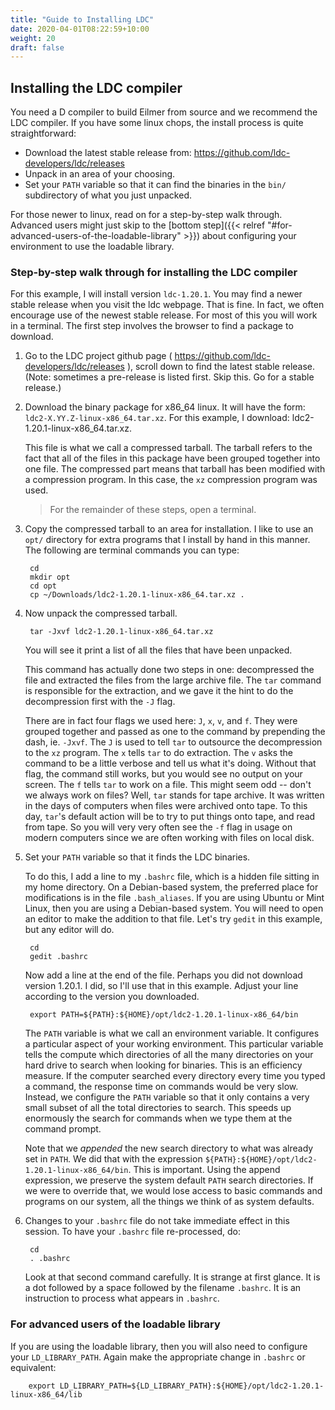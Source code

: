 ```yaml
---
title: "Guide to Installing LDC"
date: 2020-04-01T08:22:59+10:00
weight: 20
draft: false
---
```


## Installing the LDC compiler
You need a D compiler to build Eilmer from source and we recommend
the LDC compiler.
If you have some linux chops, the install process is quite straightforward:

  + Download the latest stable release from:
  https://github.com/ldc-developers/ldc/releases
  + Unpack in an area of your choosing.
  + Set your `PATH` variable so that it can find the binaries in the `bin/` subdirectory
    of what you just unpacked.

For those newer to linux, read on for a step-by-step walk through.
Advanced users might just skip to the [bottom step]({{< relref "#for-advanced-users-of-the-loadable-library" >}}) about configuring
your environment to use the loadable library.

### Step-by-step walk through for installing the LDC compiler

For this example, I will install version `ldc-1.20.1`.
You may find a newer stable release when you visit the ldc webpage.
That is fine.
In fact, we often encourage use of the newest stable release.
For most of this you will work in a terminal.
The first step involves the browser to find a package to download.

1. Go to the LDC project github page ( https://github.com/ldc-developers/ldc/releases ),
   scroll down to find the latest stable release.
   (Note: sometimes a pre-release is listed first. Skip this. Go for a stable release.)

2. Download the binary package for x86_64 linux. It will have the form:
   `ldc2-X.YY.Z-linux-x86_64.tar.xz`.
   For this example, I download: ldc2-1.20.1-linux-x86_64.tar.xz.

   This file is what we call a compressed tarball. The tarball refers to the fact
   that all of the files in this package have been grouped together into one file.
   The compressed part means that tarball has been modified with a compression program.
   In this case, the `xz` compression program was used.

   > For the remainder of these steps, open a terminal.

3. Copy the compressed tarball to an area for installation. I like to use
   an `opt/` directory for extra programs that I install by hand in this manner.
   The following are terminal commands you can type:

        cd
        mkdir opt
        cd opt
        cp ~/Downloads/ldc2-1.20.1-linux-x86_64.tar.xz .

4. Now unpack the compressed tarball.

        tar -Jxvf ldc2-1.20.1-linux-x86_64.tar.xz

   You will see it print a list of all the files that have been unpacked.

   This command has actually done two steps in one: decompressed the file
   and extracted the files from the large archive file. The `tar` command
   is responsible for the extraction, and we gave it the hint to do the
   decompression first with the `-J` flag.

   There are in fact four flags we used here: `J`, `x`, `v`, and `f`.
   They were grouped together and passed as one to the command by
   prepending the dash, ie. `-Jxvf`.
   The `J` is used to tell `tar` to outsource the decompression to the `xz` program.
   The `x` tells `tar` to do extraction.
   The `v` asks the command to be a little verbose and tell us what it's doing.
   Without that flag, the command still works, but you would see no output on
   your screen.
   The `f` tells `tar` to work on a file. This might seem odd -- don't we always work
   on files? Well, `tar` stands for tape archive. It was written in the days of
   computers when files were archived onto tape. To this day, `tar`'s default
   action will be to try to put things onto tape, and read from tape.
   So you will very very often see the `-f` flag in usage on modern computers since
   we are often working with files on local disk.

5. Set your `PATH` variable so that it finds the LDC binaries.

   To do this, I add a line to my `.bashrc` file, which is a hidden file
   sitting in my home directory.
   On a Debian-based system, the preferred place for modifications is
   in the file `.bash_aliases`.
   If you are using Ubuntu or Mint Linux, then you are using a Debian-based system.
   You will need to open an editor to make the addition to that file.
   Let's try `gedit` in this example, but any editor will do.

        cd
        gedit .bashrc

   Now add a line at the end of the file. Perhaps you did not download
   version 1.20.1. I did, so I'll use that in this example. Adjust
   your line according to the version you downloaded.

        export PATH=${PATH}:${HOME}/opt/ldc2-1.20.1-linux-x86_64/bin

   The `PATH` variable is what we call an environment variable.
   It configures a particular aspect of your working environment.
   This particular variable tells the compute which directories
   of all the many directories on your hard drive to search
   when looking for binaries.
   This is an efficiency measure.
   If the computer searched every directory every time you typed
   a command, the response time on commands would be very slow.
   Instead, we configure the `PATH` variable so that it only contains
   a very small subset of all the total directories to search.
   This speeds up enormously the search for commands when we type
   them at the command prompt.

   Note that we *appended* the new search directory to what
   was already set in `PATH`.
   We did that with the expression
   `${PATH}:${HOME}/opt/ldc2-1.20.1-linux-x86_64/bin`.
   This is important.
   Using the append expression, we preserve the system default `PATH` search
   directories.
   If we were to override that, we would lose access to basic
   commands and programs on our system, all the things we think
   of as system defaults.

6. Changes to your `.bashrc` file do not take immediate effect in this
   session. To have your `.bashrc` file re-processed, do:

        cd
        . .bashrc

   Look at that second command carefully. It is strange at first glance.
   It is a dot followed by a space followed by the filename `.bashrc`.
   It is an instruction to process what appears in `.bashrc`.

### For advanced users of the loadable library

If you are using the loadable library, then you will also need to configure your
`LD_LIBRARY_PATH`. Again make the appropriate change in `.bashrc` or equivalent:

        export LD_LIBRARY_PATH=${LD_LIBRARY_PATH}:${HOME}/opt/ldc2-1.20.1-linux-x86_64/lib

